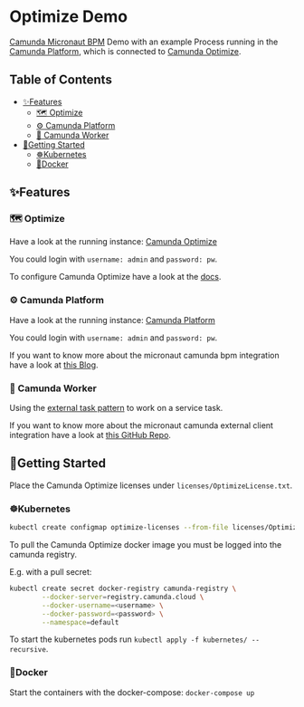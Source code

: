 # Optimize Demo  <!-- omit in toc -->

[Camunda Micronaut BPM](https://github.com/camunda-community-hub/micronaut-camunda-bpm) Demo with an example Process running in the [Camunda Platform](https://docs.camunda.org/manual/7.16/), which is connected to [Camunda Optimize](https://docs.camunda.io/docs/components/optimize/what-is-optimize/).

## Table of Contents <!-- omit in toc -->

- [✨Features](#features)
  - [🗺 Optimize](#-optimize)
  - [⚙️ Camunda Platform](#️-camunda-platform)
  - [🔨 Camunda Worker](#-camunda-worker)
- [🚀Getting Started](#getting-started)
  - [☸️Kubernetes](#️kubernetes)
  - [🐳Docker](#docker)

## ✨Features

### 🗺 Optimize

Have a look at the running instance: [Camunda Optimize](http://localhost:8090)

You could login with `username: admin` and `password: pw`.

To configure Camunda Optimize have a look at the [docs](https://docs.camunda.io/docs/self-managed/optimize-deployment/setup/configuration/).

### ⚙️ Camunda Platform

Have a look at the running instance: [Camunda Platform](http://localhost:8080)

You could login with `username: admin` and `password: pw`.

If you want to know more about the micronaut camunda bpm integration have a look at [this Blog](https://camunda.com/blog/2021/07/automate-any-process-on-micronaut/).

### 🔨 Camunda Worker

Using the [external task pattern](https://docs.camunda.org/manual/7.16/user-guide/process-engine/external-tasks/) to work on a service task.

If you want to know more about the micronaut camunda external client integration have a look at [this GitHub Repo](https://github.com/camunda-community-hub/micronaut-camunda-external-client).

## 🚀Getting Started

Place the Camunda Optimize licenses under `licenses/OptimizeLicense.txt`.

### ☸️Kubernetes

```sh
kubectl create configmap optimize-licenses --from-file licenses/OptimizeLicense.txt
```

To pull the Camunda Optimize docker image you must be logged into the camunda registry.

E.g. with a pull secret:

```sh
kubectl create secret docker-registry camunda-registry \
        --docker-server=registry.camunda.cloud \
        --docker-username=<username> \
        --docker-password=<password> \
        --namespace=default
```

To start the kubernetes pods run `kubectl apply -f kubernetes/ --recursive`.

### 🐳Docker

Start the containers with the docker-compose: `docker-compose up`
